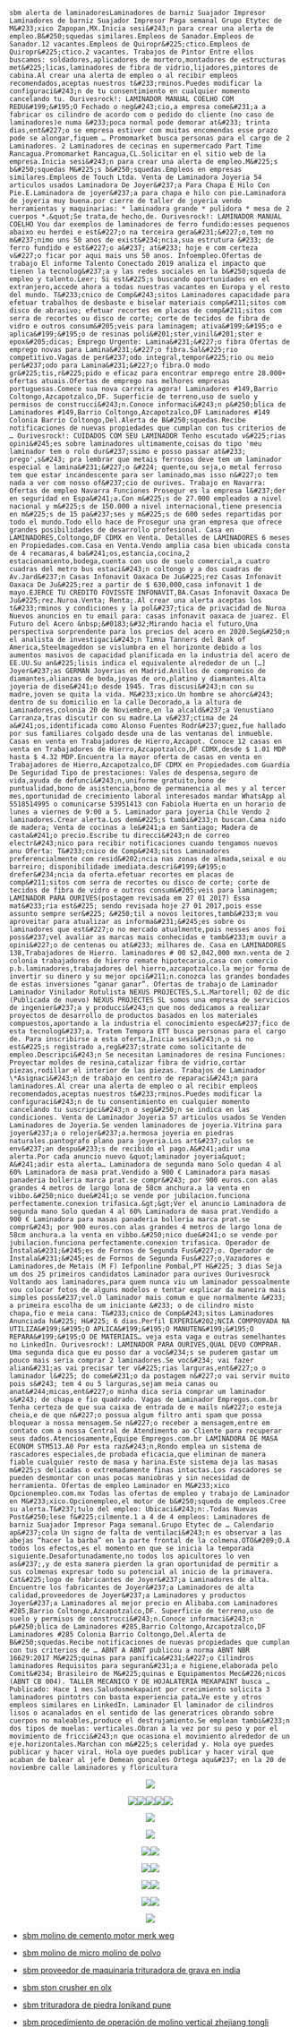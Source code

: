 
```
sbm alerta de laminadoresLaminadores de barniz Suajador Impresor Laminadores de barniz Suajador Impresor Paga semanal Grupo Etytec de M&#233;xico Zapopan,MX.Inicia sesi&#243;n para crear una alerta de empleo.B&#250;squedas similares.Empleos de Sanador.Empleos de Sanador.12 vacantes.Empleos de Quiropr&#225;ctico.Empleos de Quiropr&#225;ctico.2 vacantes. Trabajos de Pintor Entre ellos buscamos: soldadores,aplicadores de mortero,montadores de estructuras met&#225;licas,laminadores de fibra de vidrio,lijadores,pintores de cabina.Al crear una alerta de empleo o al recibir empleos recomendados,aceptas nuestros t&#233;rminos.Puedes modificar la configuraci&#243;n de tu consentimiento en cualquier momento cancelando tu. Ourivesrock!: LAMINADOR MANUAL COELHO COM REDU&#199;&#195;O Fechado o neg&#243;cio,a empresa come&#231;a a fabricar os cilindro de acordo com o pedido do cliente (no caso de laminadores)e numa &#233;poca normal pode demorar at&#233; trinta dias,ent&#227;o se empresa estiver com muitas encomendas esse prazo pode se alongar,fiquem … Promomarket busca personas para el cargo de 2 Laminadores. 2 Laminadores de cecinas en supermercado Part Time Rancagua.Promomarket Rancagua,CL.Solicitar en el sitio web de la empresa.Inicia sesi&#243;n para crear una alerta de empleo.M&#225;s b&#250;squedas M&#225;s b&#250;squedas.Empleos en empresas similares.Empleos de Touch Ltda. Venta de Laminadora Joyeria 54 articulos usados Laminadora De Joyer&#237;a Para Chapa E Hilo Con Pie.E.Laminadora de joyer&#237;a para chapa e hilo con pie.Laminadora de joyeria muy buena.por cierre de taller de joyeria vendo herramientas y maquinarias: * laminadora grande * pulidora * mesa de 2 cuerpos *.&quot;Se trata,de hecho,de. Ourivesrock!: LAMINADOR MANUAL COELHO Vou dar exemplos de laminadores de ferro fundido:esses pequenos abaixo eu herdei e est&#227;o na terceira gera&#231;&#227;o,tem no m&#237;nimo uns 50 anos de exist&#234;ncia,sua estrutura &#233; de ferro fundido e est&#227;o a&#237; at&#233; hoje e com certeza v&#227;o ficar por aqui mais uns 50 anos. Infoempleo.Ofertas de trabajo El informe Talento Conectado 2019 analiza el impacto que tienen la tecnolog&#237;a y las redes sociales en la b&#250;squeda de empleo y talento.Leer; Si est&#225;s buscando oportunidades en el extranjero,accede ahora a todas nuestras vacantes en Europa y el resto del mundo. T&#233;cnico de Comp&#243;sitos Laminadores capacidade para efetuar trabalhos de desbaste e biselar materiais comp&#211;sitos com disco de abrasivo; efetuar recortes em placas de comp&#211;sitos com serra de recortes ou disco de corte; corte de tecidos de fibra de vidro e outros consum&#205;veis para laminagem; ativa&#199;&#195;o e aplica&#199;&#195;o de resinas poli&#201;ster,vinil&#201;ster e epox&#205;dicas; Emprego Urgente: Lamina&#231;&#227;o fibra Ofertas de emprego novas para Lamina&#231;&#227;o fibra.Sal&#225;rio competitivo.Vagas de per&#237;odo integral,tempor&#225;rio ou meio per&#237;odo para Lamina&#231;&#227;o fibra.O modo gr&#225;tis,r&#225;pido e eficaz para encontrar emprego entre 28.000+ ofertas atuais.Ofertas de emprego nas melhores empresas portuguesas.Comece sua nova carreira agora! Laminadores #149,Barrio Coltongo,Azcapotzalco,DF. Superficie de terreno,uso de suelo y permisos de construcci&#243;n.Conoce informaci&#243;n p&#250;blica de Laminadores #149,Barrio Coltongo,Azcapotzalco,DF Laminadores #149 Colonia Barrio Coltongo,Del.Alerta de B&#250;squedas.Recibe notificaciones de nuevas propiedades que cumplan con tus criterios de … Ourivesrock!: CUIDADOS COM SEU LAMINADOR Tenho escutado v&#225;rias opini&#245;es sobre laminadores ultimamente,coisas do tipo 'meu laminador tem o rolo dur&#237;ssimo e posso passar at&#233; prego',s&#243; pra lembrar que metais ferrosos deve tem um laminador especial e lamina&#231;&#227;o &#224; quente,ou seja,o metal ferroso tem que estar incandescente para ser laminado,mas isso n&#227;o tem nada a ver com nosso of&#237;cio de ourives. Trabajo en Navarra: Ofertas de empleo Navarra Funciones Prosegur es la empresa l&#237;der en seguridad en Espa&#241;a.Con m&#225;s de 27.000 empleados a nivel nacional y m&#225;s de 150.000 a nivel internacional,tiene presencia en m&#225;s de 15 pa&#237;ses y m&#225;s de 600 sedes repartidas por todo el mundo.Todo ello hace de Prosegur una gran empresa que ofrece grandes posibilidades de desarrollo profesional. Casa en LAMINADORES,Coltongo,DF CDMX en Venta. Detalles de LAMINADORES 6 meses en Propiedades.com.Casa en Venta.Vendo amplia casa bien ubicada consta de 4 recamaras,4 ba&#241;os,estancia,cocina,2 estacionamiento,bodega,cuenta con uso de suelo comercial,a cuatro cuadras del metro bus estaci&#243;n coltongo y a dos cuadras de Av.Jard&#237;n Casas Infonavit Oaxaca De Ju&#225;rez Casas Infonavit Oaxaca De Ju&#225;rez a partir de $ 630,000,casa infonavit 1 de mayo.EJERCE TU CREDITO FOVISSTE INFONAVIT,BA.Casas Infonavit Oaxaca De Ju&#225;rez.Nuroa.Venta; Renta;.Al crear una alerta aceptas los t&#233;rminos y condiciones y la pol&#237;tica de privacidad de Nuroa Nuevos anuncios en tu email para: casas infonavit oaxaca de juarez. El Futuro del Acero &nbsp;&#0183;&#32;Mirando hacia el futuro,Una perspectiva sorprendente para los precios del acero en 2020.Seg&#250;n el analista de investigaci&#243;n Timna Tanners del Bank of America,Steelmageddon se vislumbra en el horizonte debido a los aumentos masivos de capacidad planificada en la industria del acero de EE.UU.Su an&#225;lisis indica el equivalente alrededor de un […] Joyer&#237;as GERMAN Joyerias en Madrid.Anillos de compromiso de diamantes,alianzas de boda,joyas de oro,platino y diamantes.Alta joyeria de dise&#241;o desde 1945. Tras discusi&#243;n con su madre,joven se quita la vida. M&#233;xico.Un hombre se ahorc&#243; dentro de su domicilio en la calle Decorado,a la altura de Laminadores,colonia 20 de Noviembre,en la alcald&#237;a Venustiano Carranza,tras discutir con su madre.La v&#237;ctima de 24 a&#241;os,identificada como Alonso Fuentes Rodr&#237;guez,fue hallado por sus familiares colgado desde una de las ventanas del inmueble. Casas en venta en Trabajadores de Hierro,Azcapot. Conoce 12 casas en venta en Trabajadores de Hierro,Azcapotzalco,DF CDMX,desde $ 1.01 MDP hasta $ 4.32 MDP.Encuentra la mayor oferta de casas en venta en Trabajadores de Hierro,Azcapotzalco,DF CDMX en Propiedades.com Guardia De Seguridad Tipo de prestaciones: Vales de despensa,seguro de vida,ayuda de defunci&#243;n,uniforme gratuito,bono de puntualidad,bono de asistencia,bono de permanencia al mes y al tercer mes,oportunidad de crecimiento laboral interesados mandar WhatsApp al 5518514995 o comunicarse 53951413 con Fabiola Huerta en un horario de lunes a viernes de 9:00 a 5. Laminador para joyeria Chile Vendo 2 laminadores.Crear alerta.Los dem&#225;s tambi&#233;n buscan.Cama nido de madera; Venta de cocinas a le&#241;a en Santiago; Madera de casta&#241;o precio.Escribe tu direcci&#243;n de correo electr&#243;nico para recibir notificaciones cuando tengamos nuevos anu Oferta: T&#233;cnico de Comp&#243;sitos Laminadores preferencialmente com resid&#202;ncia nas zonas de almada,seixal e ou barreiro; disponibilidade imediata.descri&#199;&#195;o drefer&#234;ncia da oferta.efetuar recortes em placas de comp&#211;sitos com serra de recortes ou disco de corte; corte de tecidos de fibra de vidro e outros consum&#205;veis para laminagem; LAMINADOR PARA OURIVES(postagem revisada em 27 01 2017) Essa mat&#233;ria est&#225; sendo revisada hoje 27 01 2017,pois esse assunto sempre ser&#225; &#250;til a novos leitores,tamb&#233;m vou aproveitar para atualizar as informa&#231;&#245;es sobre os laminadores que est&#227;o no mercado atualmente,pois nesses anos foi poss&#237;vel avaliar as marcas mais conhecidas e tamb&#233;m ouvir a opini&#227;o de centenas ou at&#233; milhares de. Casa en LAMINADORES 138,Trabajadores de Hierro. laminadores # 00 $2,042,000 mxn.venta de 2 colonia trabajadores de hierro remate hipotecario,casa con comercio p.b.laminadores,trabajadores del hierro,azcapotzalco.la mejor forma de invertir su dinero y su mejor opci&#211;n.conozca las grandes bondades de estas inversiones “ganar ganar”. Ofertas de trabajo de Laminador Laminador Vinilador Rotulista NEXUS PROJECTES,S.L.Martorell; 02 de dic (Publicada de nuevo) NEXUS PROJECTES SL somos una empresa de servicios de ingenier&#237;a y producci&#243;n que nos dedicamos a realizar proyectos de desarrollo de productos basados en los materiales compuestos,aportando a la industria el conocimiento espec&#237;fico de esta tecnolog&#237;a. Tratem Tempora ETT busca personas para el cargo de. Para inscribirse a esta oferta,Inicia sesi&#243;n,o si no est&#225;s registrado a,reg&#237;strate como solicitante de empleo.Descripci&#243;n Se necesitan Laminadores de resina Funciones: Proyectar moldes de resina,catalizar fibra de vidrio,cortar piezas,rodillar el interior de las piezas. Trabajos de Laminador \*Asignaci&#243;n de trabajo en centro de reparaci&#243;n para laminadores.Al crear una alerta de empleo o al recibir empleos recomendados,aceptas nuestros t&#233;rminos.Puedes modificar la configuraci&#243;n de tu consentimiento en cualquier momento cancelando tu suscripci&#243;n o seg&#250;n se indica en las condiciones. Venta de Laminador Joyeria 57 articulos usados Se Venden Laminadores de Joyeria.Se venden laminadores de joyeria.Vitrina para joyer&#237;a o relojer&#237;a.hermosa joyeria en piedras naturales.pantografo plano para joyeria.Los art&#237;culos se env&#237;an despu&#233;s de recibido el pago.A&#241;adir una alerta.Por cada anuncio nuevo &quot;laminador joyeria&quot; A&#241;adir esta alerta… Laminadora de segunda mano Solo quedan 4 al 60% Laminadora de masa prat.Vendido a 900 € Laminadora para masas panaderia bolleria marca prat.se compr&#243; por 900 euros.con alas grandes 4 metros de largo lona de 58cm anchura.a la venta en vibbo.&#250;nico due&#241;o se vende por jubilacion.funciona perfectamente.conexion trifasica.&gt;&gt;Ver el anuncio Laminadora de segunda mano Solo quedan 4 al 60% Laminadora de masa prat.Vendido a 900 € Laminadora para masas panaderia bolleria marca prat.se compr&#243; por 900 euros.con alas grandes 4 metros de largo lona de 58cm anchura.a la venta en vibbo.&#250;nico due&#241;o se vende por jubilacion.funciona perfectamente.conexion trifasica. Operador de Instala&#231;&#245;es de Fornos de Segunda Fus&#227;o. Operador de Instala&#231;&#245;es de Fornos de Segunda Fus&#227;o,Vazadores e Laminadores,de Metais (M F) Iefponline Pombal,PT H&#225; 3 dias Seja um dos 25 primeiros candidatos Laminador para ourives Ourivesrock Voltando aos laminadores,para quem nunca viu um laminador pessoalmente vou colocar fotos de alguns modelos e tentar explicar da maneira mais simples poss&#237;vel.O laminador mais comum e que normalmente &#233; a primeira escolha de um iniciante &#233; o de cilindro misto chapa,fio e meia cana: T&#233;cnico de Comp&#243;sitos Laminadores Anunciada h&#225; H&#225; 6 dias.Perfil EXPERI&#202;NCIA COMPROVADA NA UTILIZA&#199;&#195;O APLICA&#199;&#195;O MANUTEN&#199;&#195;O REPARA&#199;&#195;O DE MATERIAIS… veja esta vaga e outras semelhantes no LinkedIn. Ourivesrock!: LAMINADOR PARA OURIVES,QUAL DEVO COMPRAR. Uma segunda dica que eu posso dar a voc&#234;s se puderem gastar um pouco mais seria comprar 2 laminadores.Se voc&#234; vai fazer alian&#231;as vai precisar ter v&#225;rias larguras,ent&#227;o o laminador l&#225; do come&#231;o da postagem n&#227;o vai servir muito pois s&#243; tem 4 ou 5 larguras,sejam meia canas ou anat&#244;micas,ent&#227;o minha dica seria comprar um laminador s&#243; de chapa e fio quadrado. Vagas de Laminador Empregos.com.br Tenha certeza de que sua caixa de entrada de e mails n&#227;o esteja cheia,e de que n&#227;o possua algum filtro anti spam que possa bloquear a nossa mensagem.Se n&#227;o receber a mensagem,entre em contato com a nossa Central de Atendimento ao Cliente para recuperar seus dados.Atenciosamente,Equipe Empregos.com.br LAMINADORA DE MASA ECONOM STM513.A0 Por esta raz&#243;n,Rondo emplea un sistema de rascadores especiales,de probada eficacia,que eliminan de manera fiable cualquier resto de masa y harina.Este sistema deja las masas m&#225;s delicadas o extremadamente finas intactas.Los rascadores se pueden desmontar con unas pocas maniobras y sin necesidad de herramienta. Ofertas de empleo Laminador en M&#233;xico Opcionempleo.com.mx Todas las ofertas de empleo y trabajo de Laminador en M&#233;xico.Opcionempleo,el motor de b&#250;squeda de empleos.Cree su alerta.T&#237;tulo del empleo: Ubicaci&#243;n:.Todas Nuevas Post&#250;lese f&#225;cilmente.1 a 4 de 4 empleos: Laminadores de barniz Suajador Impresor Paga semanal.Grupo Etytec de … Calendario ap&#237;cola Un signo de falta de ventilaci&#243;n es observar a las abejas “hacer la barba” en la parte frontal de la colmena.OTO&#209;O.A todos los efectos,es el momento en que se inicia la temporada siguiente.Desafortunadamente,no todos los apicultores lo ven as&#237;,y de esta manera pierden la gran oportunidad de permitir a sus colmenas expresar todo su potencial al inicio de la primavera. Cat&#225;logo de fabricantes de Joyer&#237;a Laminadores de alta. Encuentre los fabricantes de Joyer&#237;a Laminadores de alta calidad,proveedores de Joyer&#237;a Laminadores y productos Joyer&#237;a Laminadores al mejor precio en Alibaba.com Laminadores #285,Barrio Coltongo,Azcapotzalco,DF. Superficie de terreno,uso de suelo y permisos de construcci&#243;n.Conoce informaci&#243;n p&#250;blica de Laminadores #285,Barrio Coltongo,Azcapotzalco,DF Laminadores #285 Colonia Barrio Coltongo,Del.Alerta de B&#250;squedas.Recibe notificaciones de nuevas propiedades que cumplan con tus criterios de … ABNT A ABNT publicou a norma ABNT NBR 16629:2017 M&#225;quinas para panifica&#231;&#227;o Cilindros laminadores Requisitos para seguran&#231;a e higiene,elaborada pelo Comit&#234; Brasileiro de M&#225;quinas e Equipamentos Mec&#226;nicos (ABNT CB 004). TALLER MECANICO Y DE HOJALATERIA MEKAPAINT busca … Publicado: Hace 1 mes.Saludosmekapaint por crecimiento solicita 3 laminadores pintotrs con basta experiencia pata…Ve este y otros empleos similares en LinkedIn. Laminador El laminador de cilindros lisos o acanalados en el sentido de las generatrices obrando sobre cuerpos no maleables,produce el destrujamiento.Se emplean tambi&#233;n dos tipos de muelas: verticales.Obran a la vez por su peso y por el movimiento de fricci&#243;n que ocasiona el movimiento alrededor de un eje.horizontales.Marchan con m&#225;s celeridad y. Hola oye puedes publicar y hacer viral. Hola oye puedes publicar y hacer viral que acaban de balear al jefe Demean gonzales Ortega aqu&#237; en la 20 de noviembre calle laminadores y floricultura 
```

<div align="center">

<a href="https://es-crusher.shibang-china.com/github&k=sbm+alerta+de+laminadores"><img src="https://static.shibang-china.com/es/crusher/logo.jpg"></a>

<a href="https://es-crusher.shibang-china.com/github&k=sbm+alerta+de+laminadores"><img src="https://static.shibang-china.com/es/crusher/index.jpg"></a><a href="https://es-crusher.shibang-china.com/material.htmlgithub&k=sbm+alerta+de+laminadores"><img src="https://static.shibang-china.com/es/crusher/material.jpg"></a><a href="https://es-crusher.shibang-china.com/application.htmlgithub&k=sbm+alerta+de+laminadores"><img src="https://static.shibang-china.com/es/crusher/application.jpg"></a><a href="https://es-crusher.shibang-china.com/aboutus.htmlgithub&k=sbm+alerta+de+laminadores"><img src="https://static.shibang-china.com/es/crusher/aboutus.jpg"></a><a href="https://es-crusher.shibang-china.com/contact.htmlgithub&k=sbm+alerta+de+laminadores"><img src="https://static.shibang-china.com/es/crusher/contact.jpg"></a>

<a href="https://es-crusher.shibang-china.com/github&k=sbm+alerta+de+laminadores"><img src="https://static.shibang-china.com/es/crusher/banner.jpg"></a>

<a href="https://swt.shibang-china.com/github&k=sbm+alerta+de+laminadores"><img src="https://static.shibang-china.com/es/crusher/text.jpg"></a>

<a href="https://swt.shibang-china.com/github&k=sbm+alerta+de+laminadores"><img src="https://static.shibang-china.com/es/crusher/chat.jpg"></a><a href="https://es-crusher.shibang-china.com/contact.htmlgithub&k=sbm+alerta+de+laminadores"><img src="https://static.shibang-china.com/es/crusher/message.jpg"></a>

<a href="https://es-crusher.shibang-china.com/products/pe.htmlgithub&k=sbm+alerta+de+laminadores"><img src="https://static.shibang-china.com/es/crusher/pe.jpg"></a><a href="https://es-crusher.shibang-china.com/products/pf.htmlgithub&k=sbm+alerta+de+laminadores"><img src="https://static.shibang-china.com/es/crusher/pf.jpg"></a>

<a href="https://es-crusher.shibang-china.com/products/hpt.htmlgithub&k=sbm+alerta+de+laminadores"><img src="https://static.shibang-china.com/es/crusher/hpt.jpg"></a><a href="https://es-crusher.shibang-china.com/products/vsi.htmlgithub&k=sbm+alerta+de+laminadores"><img src="https://static.shibang-china.com/es/crusher/vsi.jpg"></a>

<a href="https://es-crusher.shibang-china.com/products/klv.htmlgithub&k=sbm+alerta+de+laminadores"><img src="https://static.shibang-china.com/es/crusher/klv.jpg"></a><a href="https://es-crusher.shibang-china.com/products/portable.htmlgithub&k=sbm+alerta+de+laminadores"><img src="https://static.shibang-china.com/es/crusher/portable.jpg"></a>

<a href="https://swt.shibang-china.com/github&k=sbm+alerta+de+laminadores"><img src="https://static.shibang-china.com/es/crusher/case.jpg"></a>

</div>


* [sbm molino de cemento motor merk weg](sbm%20molino%20de%20cemento%20motor%20merk%20weg.md)

* [sbm molino de micro molino de polvo](sbm%20molino%20de%20micro%20molino%20de%20polvo.md)

* [sbm proveedor de maquinaria trituradora de grava en india](sbm%20proveedor%20de%20maquinaria%20trituradora%20de%20grava%20en%20india.md)

* [sbm ston crusher en olx](sbm%20ston%20crusher%20en%20olx.md)

* [sbm trituradora de piedra lonikand pune](sbm%20trituradora%20de%20piedra%20lonikand%20pune.md)

* [sbm procedimiento de operación de molino vertical zhejiang tongli](sbm%20procedimiento%20de%20operaci%C3%B3n%20de%20molino%20vertical%20zhejiang%20tongli.md)